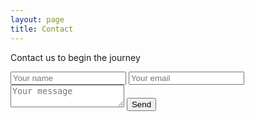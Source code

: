 ```yaml
---
layout: page
title: Contact
---
```

<p class="message">Contact us to begin the journey</p>

<form id="contactform" action="//formspree.io/justinseiser@gmail.com method="POST">
    <input type="text" name="name" placeholder="Your name">
    <input type="email" name="_replyto" placeholder="Your email">
    <input type="hidden" name="_subject" value="Karma Conductor Contact" />
    <textarea name="message" placeholder="Your message"></textarea>
    <input type="text" name="_gotcha" style="display:none" />
    <input type="submit" value="Send">
</form>

